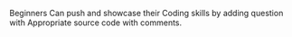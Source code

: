 Beginners Can push and showcase their Coding skills by adding question with Appropriate source code with comments.
